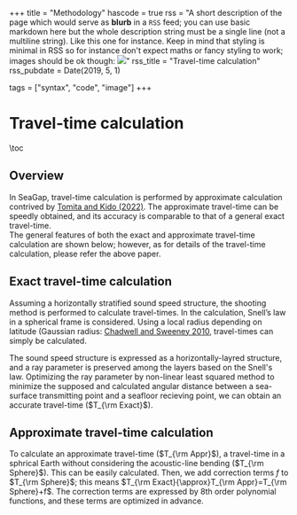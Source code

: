 +++
title = "Methodology"
hascode = true
rss = "A short description of the page which would serve as **blurb** in a `RSS` feed; you can use basic markdown here but the whole description string must be a single line (not a multiline string). Like this one for instance. Keep in mind that styling is minimal in RSS so for instance don't expect maths or fancy styling to work; images should be ok though: ![](https://upload.wikimedia.org/wikipedia/en/b/b0/Rick_and_Morty_characters.jpg)"
rss_title = "Travel-time calculation"
rss_pubdate = Date(2019, 5, 1)

tags = ["syntax", "code", "image"]
+++

# Travel-time calculation

\toc

## Overview

In SeaGap, travel-time calculation is performed by approximate calculation contrived by [Tomita and Kido (2022)](https://earth-planets-space.springeropen.com/articles/10.1186/s40623-022-01740-0). The approximate travel-time can be speedly obtained, and its accuracy is comparable to that of a general exact travel-time.    
The general features of both the exact and approximate travel-time calculation are shown below; however, as for details of the travel-time calculation, please refer the above paper.

## Exact travel-time calculation

Assuming a horizontally stratified sound speed structure, the shooting method is performed to calculate travel-times. In the calculation, Snell’s law in a spherical frame is considered. Using a local radius depending on latitude (Gaussian radius: [Chadwell and Sweeney 2010](https://www.tandfonline.com/doi/abs/10.1080/01490419.2010.492283?journalCode=umgd20), travel-times can simply be calculated.

The sound speed structure is expressed as a horizontally-layred structure, and a ray parameter is preserved among the layers based on the Snell's law. Optimizing the ray parameter by non-linear least squared method to minimize the supposed and calculated angular distance between a sea-surface transmitting point and a seafloor recieving point, we can obtain an accurate travel-time ($T_{\rm Exact}$).

## Approximate travel-time calculation

To calculate an approximate travel-time ($T_{\rm Appr}$), a travel-time in a sphrical Earth without considering the acoustic-line bending ($T_{\rm Sphere}$).
This can be easily calculated.
Then, we add correction terms $f$ to $T_{\rm Sphere}$; this means $T_{\rm Exact}{\approx}T_{\rm Appr}=T_{\rm Sphere}+f$.
The correction terms are expressed by 8th order polynomial functions, and these terms are optimized in advance.


